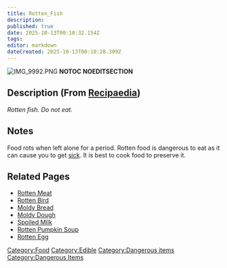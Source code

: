 ```yaml
---
title: Rotten_Fish
description: 
published: true
date: 2025-10-13T00:10:32.154Z
tags: 
editor: markdown
dateCreated: 2025-10-13T00:10:28.309Z
---
```


![IMG_9992.PNG](IMG_9992.PNG "IMG_9992.PNG") __NOTOC__
__NOEDITSECTION__

## Description (From [Recipaedia](Recipaedia "wikilink"))

*Rotten fish. Do not eat.*

## Notes

Food rots when left alone for a period. Rotten food is dangerous to eat
as it can cause you to get [sick](Sickness "wikilink"). It is best to
cook food to preserve it.

## Related Pages

  - [Rotten Meat](Rotten_Meat "wikilink")
  - [Rotten Bird](Rotten_Bird "wikilink")
  - [Moldy Bread](Moldy_Bread "wikilink")
  - [Moldy Dough](Moldy_Dough "wikilink")
  - [Spoiled Milk](Spoiled_Milk "wikilink")
  - [Rotten Pumpkin Soup](Rotten_Pumpkin_Soup "wikilink")
  - [Rotten Egg](Rotten_Egg "wikilink")

[Category:Food](Category:Food "wikilink")
[Category:Edible](Category:Edible "wikilink") [Category:Dangerous
items](Category:Dangerous_items "wikilink") [Category:Dangerous
Items](Category:Dangerous_Items "wikilink")
